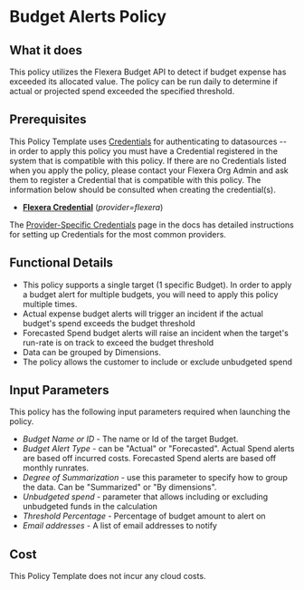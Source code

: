 # Budget Alerts Policy

## What it does

This policy utilizes the Flexera Budget API to detect if budget expense has exceeded its allocated value. The policy can be run daily to determine if actual or projected spend exceeded the specified threshold.

## Prerequisites

This Policy Template uses [Credentials](https://docs.flexera.com/flexera/EN/Automation/ManagingCredentialsExternal.htm) for authenticating to datasources -- in order to apply this policy you must have a Credential registered in the system that is compatible with this policy. If there are no Credentials listed when you apply the policy, please contact your Flexera Org Admin and ask them to register a Credential that is compatible with this policy. The information below should be consulted when creating the credential(s).

- [**Flexera Credential**](https://docs.flexera.com/flexera/EN/Automation/ProviderCredentials.htm) (_provider=flexera_)

The [Provider-Specific Credentials](https://docs.flexera.com/flexera/EN/Automation/ProviderCredentials.htm) page in the docs has detailed instructions for setting up Credentials for the most common providers.

## Functional Details

- This policy supports a single target (1 specific Budget). In order to apply a budget alert for multiple budgets, you will need to apply this policy multiple times.
- Actual expense budget alerts will trigger an incident if the actual budget's spend exceeds the budget threshold
- Forecasted Spend budget alerts will raise an incident when the target's run-rate is on track to exceed the budget threshold
- Data can be grouped by Dimensions.
- The policy allows the customer to include or exclude unbudgeted spend

## Input Parameters

This policy has the following input parameters required when launching the policy.

- _Budget Name or ID_ - The name or Id of the target Budget.
- _Budget Alert Type_ - can be "Actual" or "Forecasted". Actual Spend alerts are based off incurred costs. Forecasted Spend alerts are based off monthly runrates.
- _Degree of Summarization_ - use this parameter to specify how to group the data. Can be "Summarized" or "By dimensions".
- _Unbudgeted spend_ - parameter that allows including or excluding unbudgeted funds in the calculation
- _Threshold Percentage_ - Percentage of budget amount to alert on
- _Email addresses_ - A list of email addresses to notify

## Cost

This Policy Template does not incur any cloud costs.
